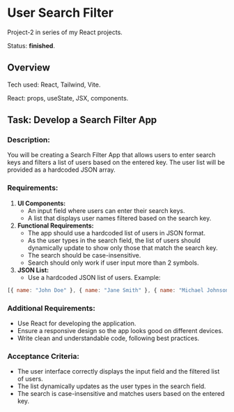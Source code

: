 # User Search Filter

Project-2 in series of my React projects.

Status: <b>finished</b>.

## Overview

Tech used: React, Tailwind, Vite.

React: props, useState, JSX, components.

## Task: Develop a Search Filter App

### Description:

You will be creating a Search Filter App that allows users to enter search keys and filters a list of users based on the entered key. The user list will be provided as a hardcoded JSON array.

### Requirements:

1. **UI Components:**
   - An input field where users can enter their search keys.
   - A list that displays user names filtered based on the search key.
2. **Functional Requirements:**
   - The app should use a hardcoded list of users in JSON format.
   - As the user types in the search field, the list of users should dynamically update to show only those that match the search key.
   - The search should be case-insensitive.
   - Search should only work if user input more than 2 symbols.
3. **JSON List:**
   - Use a hardcoded JSON list of users. Example:

```jsx
[{ name: "John Doe" }, { name: "Jane Smith" }, { name: "Michael Johnson" }, { name: "Emily Davis" }];
```

### Additional Requirements:

- Use React for developing the application.
- Ensure a responsive design so the app looks good on different devices.
- Write clean and understandable code, following best practices.

### Acceptance Criteria:

- The user interface correctly displays the input field and the filtered list of users.
- The list dynamically updates as the user types in the search field.
- The search is case-insensitive and matches users based on the entered key.
